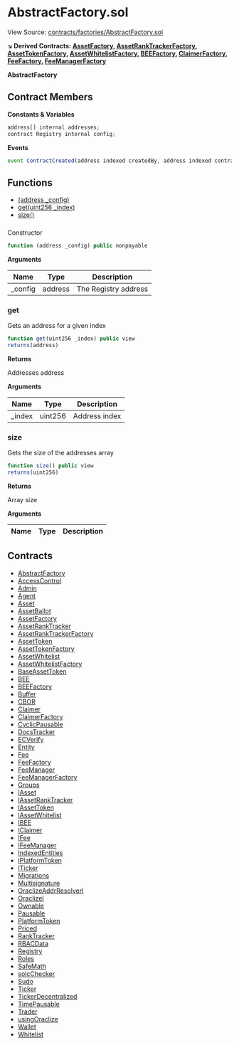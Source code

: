 # AbstractFactory.sol

View Source: [contracts/factories/AbstractFactory.sol](../contracts/factories/AbstractFactory.sol)

**↘ Derived Contracts: [AssetFactory](AssetFactory.md), [AssetRankTrackerFactory](AssetRankTrackerFactory.md), [AssetTokenFactory](AssetTokenFactory.md), [AssetWhitelistFactory](AssetWhitelistFactory.md), [BEEFactory](BEEFactory.md), [ClaimerFactory](ClaimerFactory.md), [FeeFactory](FeeFactory.md), [FeeManagerFactory](FeeManagerFactory.md)**

**AbstractFactory**

## Contract Members
**Constants & Variables**

```js
address[] internal addresses;
contract Registry internal config;

```

**Events**

```js
event ContractCreated(address indexed createdBy, address indexed contractAddress);
```

## Functions

- [(address _config)](#)
- [get(uint256 _index)](#get)
- [size()](#size)

### 

Constructor

```js
function (address _config) public nonpayable
```

**Arguments**

| Name        | Type           | Description  |
| ------------- |------------- | -----|
| _config | address | The Registry address | 

### get

Gets an address for a given index

```js
function get(uint256 _index) public view
returns(address)
```

**Returns**

Addresses address

**Arguments**

| Name        | Type           | Description  |
| ------------- |------------- | -----|
| _index | uint256 | Address index | 

### size

Gets the size of the addresses array

```js
function size() public view
returns(uint256)
```

**Returns**

Array size

**Arguments**

| Name        | Type           | Description  |
| ------------- |------------- | -----|

## Contracts

* [AbstractFactory](AbstractFactory.md)
* [AccessControl](AccessControl.md)
* [Admin](Admin.md)
* [Agent](Agent.md)
* [Asset](Asset.md)
* [AssetBallot](AssetBallot.md)
* [AssetFactory](AssetFactory.md)
* [AssetRankTracker](AssetRankTracker.md)
* [AssetRankTrackerFactory](AssetRankTrackerFactory.md)
* [AssetToken](AssetToken.md)
* [AssetTokenFactory](AssetTokenFactory.md)
* [AssetWhitelist](AssetWhitelist.md)
* [AssetWhitelistFactory](AssetWhitelistFactory.md)
* [BaseAssetToken](BaseAssetToken.md)
* [BEE](BEE.md)
* [BEEFactory](BEEFactory.md)
* [Buffer](Buffer.md)
* [CBOR](CBOR.md)
* [Claimer](Claimer.md)
* [ClaimerFactory](ClaimerFactory.md)
* [CyclicPausable](CyclicPausable.md)
* [DocsTracker](DocsTracker.md)
* [ECVerify](ECVerify.md)
* [Entity](Entity.md)
* [Fee](Fee.md)
* [FeeFactory](FeeFactory.md)
* [FeeManager](FeeManager.md)
* [FeeManagerFactory](FeeManagerFactory.md)
* [Groups](Groups.md)
* [IAsset](IAsset.md)
* [IAssetRankTracker](IAssetRankTracker.md)
* [IAssetToken](IAssetToken.md)
* [IAssetWhitelist](IAssetWhitelist.md)
* [IBEE](IBEE.md)
* [IClaimer](IClaimer.md)
* [IFee](IFee.md)
* [IFeeManager](IFeeManager.md)
* [IndexedEntities](IndexedEntities.md)
* [IPlatformToken](IPlatformToken.md)
* [ITicker](ITicker.md)
* [Migrations](Migrations.md)
* [Multisignature](Multisignature.md)
* [OraclizeAddrResolverI](OraclizeAddrResolverI.md)
* [OraclizeI](OraclizeI.md)
* [Ownable](Ownable.md)
* [Pausable](Pausable.md)
* [PlatformToken](PlatformToken.md)
* [Priced](Priced.md)
* [RankTracker](RankTracker.md)
* [RBACData](RBACData.md)
* [Registry](Registry.md)
* [Roles](Roles.md)
* [SafeMath](SafeMath.md)
* [solcChecker](solcChecker.md)
* [Sudo](Sudo.md)
* [Ticker](Ticker.md)
* [TickerDecentralized](TickerDecentralized.md)
* [TimePausable](TimePausable.md)
* [Trader](Trader.md)
* [usingOraclize](usingOraclize.md)
* [Wallet](Wallet.md)
* [Whitelist](Whitelist.md)
